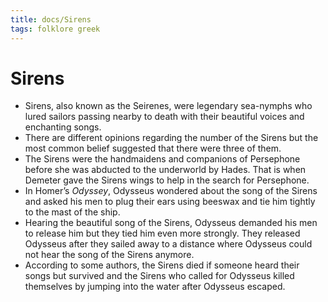```yaml
---
title: docs/Sirens
tags: folklore greek
---
```


# Sirens

- Sirens, also known as the Seirenes, were legendary sea-nymphs who lured sailors passing nearby to death with their beautiful voices and enchanting songs.
- There are different opinions regarding the number of the Sirens but the most common belief suggested that there were three of them.
- The Sirens were the handmaidens and companions of Persephone before she was abducted to the underworld by Hades. That is when Demeter gave the Sirens wings to help in the search for Persephone.
- In Homer’s _Odyssey_, Odysseus wondered about the song of the Sirens and asked his men to plug their ears using beeswax and tie him tightly to the mast of the ship.
- Hearing the beautiful song of the Sirens, Odysseus demanded his men to release him but they tied him even more strongly. They released Odysseus after they sailed away to a distance where Odysseus could not hear the song of the Sirens anymore.
- According to some authors, the Sirens died if someone heard their songs but survived and the Sirens who called for Odysseus killed themselves by jumping into the water after Odysseus escaped.